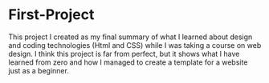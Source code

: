 # First-Project
This project I created as my final summary of what I learned about design and coding technologies (Html and CSS) while I was taking a course on web design. I think this project is far from perfect, but it shows what I have learned from zero and how I managed to create a template for a website just as a beginner.

